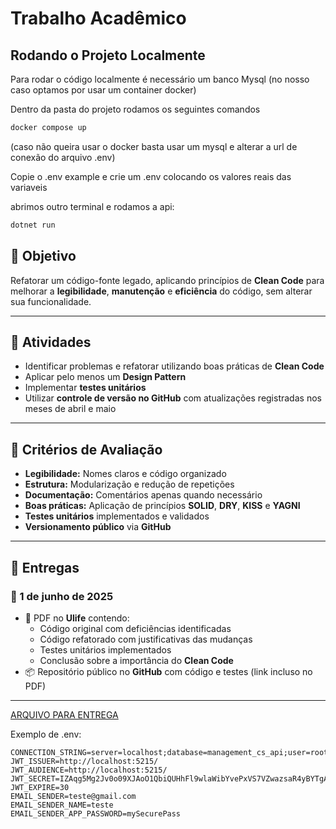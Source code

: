 ﻿# Trabalho Acadêmico
 
## Rodando o Projeto Localmente
Para rodar o código localmente é necessário um banco Mysql (no nosso caso optamos por usar um container docker)

Dentro da pasta do projeto rodamos os seguintes comandos

``` bash
docker compose up
```
(caso não queira usar o docker basta usar um mysql e alterar a url de conexão do arquivo .env)

Copie o .env example e crie um .env colocando os valores reais das variaveis

abrimos outro terminal e rodamos a api:
``` bash
dotnet run
```
## 🎯 Objetivo  
Refatorar um código-fonte legado, aplicando princípios de **Clean Code** para melhorar a **legibilidade**, **manutenção** e **eficiência** do código, sem alterar sua funcionalidade.

---

## 📌 Atividades  
- Identificar problemas e refatorar utilizando boas práticas de **Clean Code**
- Aplicar pelo menos um **Design Pattern**
- Implementar **testes unitários**
- Utilizar **controle de versão no GitHub** com atualizações registradas nos meses de abril e maio

---

## 📝 Critérios de Avaliação
- **Legibilidade:** Nomes claros e código organizado  
- **Estrutura:** Modularização e redução de repetições  
- **Documentação:** Comentários apenas quando necessário  
- **Boas práticas:** Aplicação de princípios **SOLID**, **DRY**, **KISS** e **YAGNI**  
- **Testes unitários** implementados e validados  
- **Versionamento público** via **GitHub**

---

## 📅 Entregas

### 📌 1 de junho de 2025
- 📄 PDF no **Ulife** contendo:
  - Código original com deficiências identificadas
  - Código refatorado com justificativas das mudanças
  - Testes unitários implementados
  - Conclusão sobre a importância do **Clean Code**
- 📦 Repositório público no **GitHub** com código e testes (link incluso no PDF)

---

[ARQUIVO PARA ENTREGA](https://docs.google.com/document/d/12hYDcAg29dHkn7aEFC8bcyYv-Xd_OSCnnwZ3GkMcCf8/edit?usp=sharing)

Exemplo de .env:
```
CONNECTION_STRING=server=localhost;database=management_cs_api;user=root;password=2004;    
JWT_ISSUER=http://localhost:5215/
JWT_AUDIENCE=http://localhost:5215/
JWT_SECRET=IZAqg5Mg2Jv0o09XJAoO1QbiQUHhFl9wlaWibYvePxVS7VZwazsaR4yBYTgA893K
JWT_EXPIRE=30
EMAIL_SENDER=teste@gmail.com
EMAIL_SENDER_NAME=teste
EMAIL_SENDER_APP_PASSWORD=mySecurePass
```